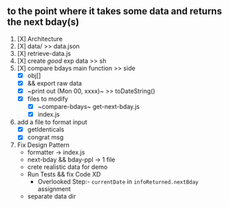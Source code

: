 ## to the point where it takes some data and returns the next bday(s)

1) [X] Architecture
1) [X] data/ >> data.json
1) [X] retrieve-data.js
1) [X] create _good_ exp data >> sh
1) [X] compare bdays main function >> side
    - [X] obj[]
    - [X] && export raw data
    - [X] ~print out (Mon 00, xxxx)~ >> toDateString()
    - [X] files to modify
        - [X] ~compare-bdays~ get-next-bday.js
        - [X] index.js
1) add a file to format input
    - [X] getIdenticals
    - [X] congrat msg
1) Fix Design Pattern
    - formatter -> index.js
    - next-bday && bday-ppl -> 1 file
    - crete realistic data for demo
    - Run Tests && fix Code XD
        - Overlooked Step:- `currentDate` in `infoReturned.nextBday` assignment
    - separate data dir
